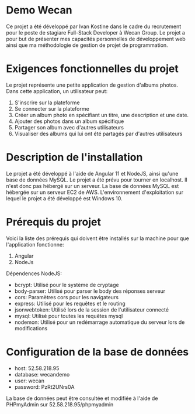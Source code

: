 # Demo Wecan 
Ce projet a été développé par Ivan Kostine dans le cadre du recrutement pour le poste de stagiare Full-Stack Developer à Wecan Group. Le projet a pour but de présenter mes capacités personnelles de développement web ainsi que ma méthodologie de gestion de projet de programmation. 

# Exigences fonctionnelles du projet
Le projet représente une petite application de gestion d'albums photos. Dans cette application, un utilisateur peut:
1) S'inscrire sur la plateforme
2) Se connecter sur la plateforme
3) Créer un album photo en spécifiant un titre, une description et une date.
4) Ajouter des photos dans un album spécifique
5) Partager son album avec d'autres utilisateurs
6) Visualiser des albums qui lui ont été partagés par d'autres utilisateurs

# Description de l'installation
Le projet a été développé à l'aide de Angular 11 et NodeJS, ainsi qu'une base de données MySQL. Le projet a été prévu pour tourner en localhost. Il n'est donc pas hébergé sur un serveur. La base de données MySQL est hébergée sur un serveur EC2 de AWS. L'environnement d'exploitation sur lequel le projet a été développé est Windows 10.

# Prérequis du projet
Voici la liste des prérequis qui doivent être installés sur la machine pour que l'application fonctionne:
1) Angular
2) NodeJs

Dépendences NodeJS:
- bcrypt: Utilisé pour le système de cryptage
- body-parser: Utilisé pour parser le body des réponses serveur
- cors: Paramètres cors pour les navigateurs
- express: Utilisé pour les requêtes et le routing
- jsonwebtoken: Utilisé lors de la session de l'utilisateur connecté
- mysql: Utilisé pour toutes les requêtes mysql
- nodemon: Utilisé pour un redémarrage automatique du serveur lors de modifications

# Configuration de la base de données
- host: 52.58.218.95
- database: wecandemo
- user: wecan
- password: PzRt2UNrs0A

La base de données peut être consultée et modifiée à l'aide de PHPmyAdmin sur 52.58.218.95/phpmyadmin





